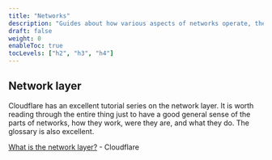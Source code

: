 ```yaml
---
title: "Networks"
description: "Guides about how various aspects of networks operate, the OSI model, and internets."
draft: false
weight: 0
enableToc: true
tocLevels: ["h2", "h3", "h4"]
---
```


## Network layer

Cloudflare has an excellent tutorial series on the network layer.
It is worth reading through the entire thing just to have a good general sense of the parts of networks, how they work, were they are, and what they do.
The glossary is also excellent.

[What is the network layer?](https://www.cloudflare.com/learning/network-layer/what-is-the-network-layer/) - Cloudflare
